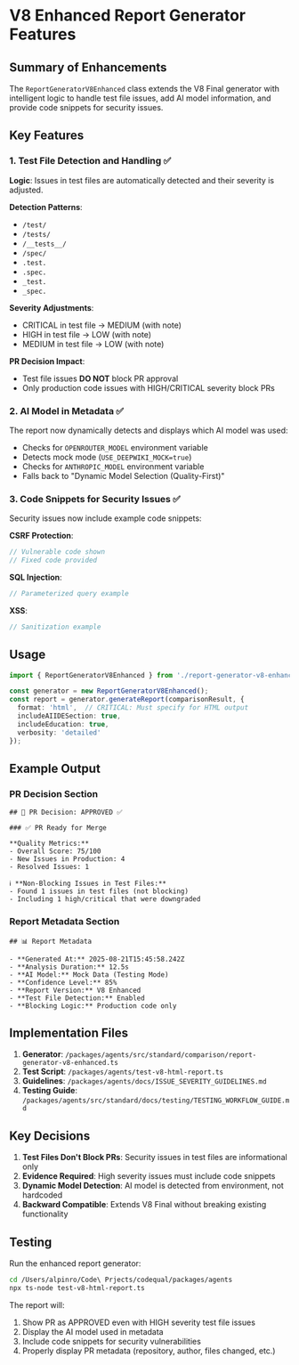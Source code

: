# V8 Enhanced Report Generator Features

## Summary of Enhancements

The `ReportGeneratorV8Enhanced` class extends the V8 Final generator with intelligent logic to handle test file issues, add AI model information, and provide code snippets for security issues.

## Key Features

### 1. Test File Detection and Handling ✅

**Logic**: Issues in test files are automatically detected and their severity is adjusted.

**Detection Patterns**:
- `/test/`
- `/tests/`
- `/__tests__/`
- `/spec/`
- `.test.`
- `.spec.`
- `_test.`
- `_spec.`

**Severity Adjustments**:
- CRITICAL in test file → MEDIUM (with note)
- HIGH in test file → LOW (with note)
- MEDIUM in test file → LOW (with note)

**PR Decision Impact**:
- Test file issues **DO NOT** block PR approval
- Only production code issues with HIGH/CRITICAL severity block PRs

### 2. AI Model in Metadata ✅

The report now dynamically detects and displays which AI model was used:
- Checks for `OPENROUTER_MODEL` environment variable
- Detects mock mode (`USE_DEEPWIKI_MOCK=true`)
- Checks for `ANTHROPIC_MODEL` environment variable
- Falls back to "Dynamic Model Selection (Quality-First)"

### 3. Code Snippets for Security Issues ✅

Security issues now include example code snippets:

**CSRF Protection**:
```javascript
// Vulnerable code shown
// Fixed code provided
```

**SQL Injection**:
```javascript
// Parameterized query example
```

**XSS**:
```javascript
// Sanitization example
```

## Usage

```typescript
import { ReportGeneratorV8Enhanced } from './report-generator-v8-enhanced';

const generator = new ReportGeneratorV8Enhanced();
const report = generator.generateReport(comparisonResult, {
  format: 'html',  // CRITICAL: Must specify for HTML output
  includeAIIDESection: true,
  includeEducation: true,
  verbosity: 'detailed'
});
```

## Example Output

### PR Decision Section
```
## 🎯 PR Decision: APPROVED ✅

### ✅ PR Ready for Merge

**Quality Metrics:**
- Overall Score: 75/100
- New Issues in Production: 4
- Resolved Issues: 1

ℹ️ **Non-Blocking Issues in Test Files:**
- Found 1 issues in test files (not blocking)
- Including 1 high/critical that were downgraded
```

### Report Metadata Section
```
## 📊 Report Metadata

- **Generated At:** 2025-08-21T15:45:58.242Z
- **Analysis Duration:** 12.5s
- **AI Model:** Mock Data (Testing Mode)
- **Confidence Level:** 85%
- **Report Version:** V8 Enhanced
- **Test File Detection:** Enabled
- **Blocking Logic:** Production code only
```

## Implementation Files

1. **Generator**: `/packages/agents/src/standard/comparison/report-generator-v8-enhanced.ts`
2. **Test Script**: `/packages/agents/test-v8-html-report.ts`
3. **Guidelines**: `/packages/agents/docs/ISSUE_SEVERITY_GUIDELINES.md`
4. **Testing Guide**: `/packages/agents/src/standard/docs/testing/TESTING_WORKFLOW_GUIDE.md`

## Key Decisions

1. **Test Files Don't Block PRs**: Security issues in test files are informational only
2. **Evidence Required**: High severity issues must include code snippets
3. **Dynamic Model Detection**: AI model is detected from environment, not hardcoded
4. **Backward Compatible**: Extends V8 Final without breaking existing functionality

## Testing

Run the enhanced report generator:
```bash
cd /Users/alpinro/Code\ Prjects/codequal/packages/agents
npx ts-node test-v8-html-report.ts
```

The report will:
1. Show PR as APPROVED even with HIGH severity test file issues
2. Display the AI model used in metadata
3. Include code snippets for security vulnerabilities
4. Properly display PR metadata (repository, author, files changed, etc.)
